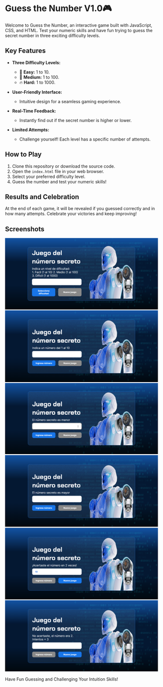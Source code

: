 # Guess the Number V1.0🎮

Welcome to Guess the Number, an interactive game built with JavaScript, CSS, and HTML. Test your numeric skills and have fun trying to guess the secret number in three exciting difficulty levels.

## Key Features

- **Three Difficulty Levels:**
  - 🌟 **Easy:** 1 to 10.
  - 🚀 **Medium:**   1 to 100.
  - 🔥 **Hard:** 1 to 1000.

- **User-Friendly Interface:**
  - Intuitive design for a seamless gaming experience.

- **Real-Time Feedback:**
  - Instantly find out if the secret number is higher or lower.

- **Limited Attempts:**
  - Challenge yourself! Each level has a specific number of attempts.

## How to Play

1. Clone this repository or download the source code.
2. Open the `index.html` file in your web browser.
3. Select your preferred difficulty level.
4. Guess the number and test your numeric skills!

## Results and Celebration

At the end of each game, it will be revealed if you guessed correctly and in how many attempts. Celebrate your victories and keep improving!

## Screenshots

![](screenshots/init.png)
![](screenshots/facil.png)
![](screenshots/menor.png)
![](screenshots/numeroMayor.png)
![](screenshots/correct.png)
![](screenshots/incorrect.png)


Have Fun Guessing and Challenging Your Intuition Skills! 
